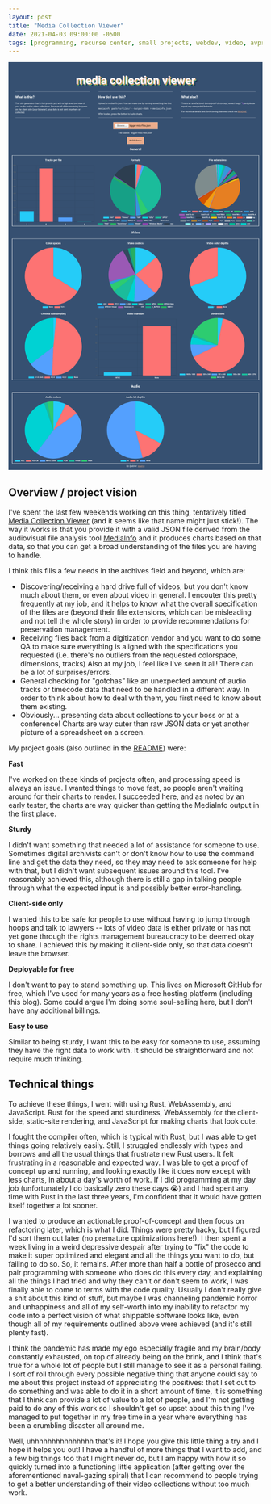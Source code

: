 ```yaml
---
layout: post
title: "Media Collection Viewer"
date: 2021-04-03 09:00:00 -0500
tags: [programming, recurse center, small projects, webdev, video, avpres]
---
```



![media collection viewer](/images/media-collection-viewer.jpg)


## Overview / project vision

I've spent the last few weekends working on this thing, tentatively titled [Media Collection Viewer](http://bits.ashleyblewer.com/media-collection-viewer/) (and it seems like that name might just stick!). The way it works is that you provide it with a valid JSON file derived from the audiovisual file analysis tool [MediaInfo](https://mediaarea.net/en/MediaInfo) and it produces charts based on that data, so that you can get a broad understanding of the files you are having to handle.

I think this fills a few needs in the archives field and beyond, which are:

- Discovering/receiving a hard drive full of videos, but you don't know much about them, or even about video in general. I encouter this pretty frequently at my job, and it helps to know what the overall specification of the files are (beyond their file extensions, which can be misleading and not tell the whole story) in order to provide recommendations for preservation management.
- Receiving files back from a digitization vendor and you want to do some QA to make sure everything is aligned with the specifications you requested (i.e. there's no outliers from the requested colorspace, dimensions, tracks) Also at my job, I feel like I've seen it all! There can be a lot of surprises/errors.
- General checking for "gotchas" like an unexpected amount of audio tracks or timecode data that need to be handled in a different way. In order to think about how to deal with them, you first need to know about them existing.
- Obviously... presenting data about collections to your boss or at a conference! Charts are way cuter than raw JSON data or yet another picture of a spreadsheet on a screen.


My project goals (also outlined in the [README](github.com/ablwr/media-collection-viewer)) were:

**Fast**

I've worked on these kinds of projects often, and processing speed is always an issue. I wanted things to move fast, so people aren't waiting around for their charts to render. I succeeded here, and as noted by an early tester, the charts are way quicker than getting the MediaInfo output in the first place.

**Sturdy**

I didn't want something that needed a lot of assistance for someone to use. Sometimes digital archivists can't or don't know how to use the command line and get the data they need, so they may need to ask someone for help with that, but I didn't want subsequent issues around this tool. I've reasonably achieved this, although there is still a gap in talking people through what the expected input is and possibly better error-handling.

**Client-side only**

I wanted this to be safe for people to use without having to jump through hoops and talk to lawyers -- lots of video data is either private or has not yet gone through the rights management bureaucracy to be deemed okay to share. I achieved this by making it client-side only, so that data doesn't leave the browser.

**Deployable for free**

I don't want to pay to stand something up. This lives on Microsoft GitHub for free, which I've used for many years as a free hosting platform (including this blog). Some could argue I'm doing some soul-selling here, but I don't have any additional billings.

**Easy to use**

Similar to being sturdy, I want this to be easy for someone to use, assuming they have the right data to work with. It should be straightforward and not require much thinking.

## Technical things

To achieve these things, I went with using Rust, WebAssembly, and JavaScript. Rust for the speed and sturdiness, WebAssembly for the client-side, static-site rendering, and JavaScript for making charts that look cute.

I fought the compiler often, which is typical with Rust, but I was able to get things going relatively easily. Still, I struggled endlessly with types and borrows and all the usual things that frustrate new Rust users. It felt frustrating in a reasonable and expected way. I was ble to get a proof of concept up and running, and looking exactly like it does now except with less charts, in about a day's worth of work. If I did programming at my day job (unfortunately I do basically zero these days 😭) and I had spent any time with Rust in the last three years, I'm confident that it would have gotten itself together a lot sooner.

I wanted to produce an actionable proof-of-concept and then focus on refactoring later, which is what I did. Things were pretty hacky, but I figured I'd sort them out later (no premature optimizations here!). I then spent a week living in a weird depressive despair after trying to "fix" the code to make it super optimized and elegant and all the things you want to do, but failing to do so. So, it remains. After more than half a bottle of prosecco and pair programming with someone who does do this every day, and explaining all the things I had tried and why they can't or don't seem to work, I was finally able to come to terms with the code quality. Usually I don't really give a shit about this kind of stuff, but maybe I was channeling pandemic horror and unhappiness and all of my self-worth into my inability to refactor my code into a perfect vision of what shippable software looks like, even though all of my requirements outlined above were achieved (and it's still plenty fast).

I think the pandemic has made my ego especially fragile and my brain/body constantly exhausted, on top of already being on the brink, and I think that's true for a whole lot of people but I still manage to see it as a personal failing. I sort of roll through every possible negative thing that anyone could say to me about this project instead of appreciating the positives: that I set out to do something and was able to do it in a short amount of time, it is something that I think can provide a lot of value to a lot of people, and I'm not getting paid to do any of this work so I shouldn't get so upset about this thing I've managed to put together in my free time in a year where everything has been a crumbling disaster all around me. 

Well, uhhhhhhhhhhhhhhh that's it! I hope you give this little thing a try and I hope it helps you out! I have a handful of more things that I want to add, and a few big things too that I might never do, but I am happy with how it so quickly turned into a functioning little application (after getting over the aforementioned naval-gazing spiral) that I can recommend to people trying to get a better understanding of their video collections without too much work.
